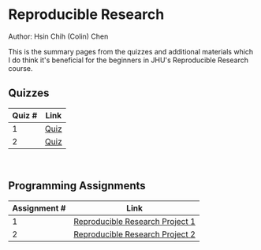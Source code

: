 # Reproducible Research

Author: Hsin Chih (Colin) Chen </br>

This is the summary pages from the quizzes and additional materials which I do think it's beneficial for the beginners in JHU's Reproducible Research course.</br>

## Quizzes
Quiz # | Link 
--- | --- 
1 | [Quiz](https://github.com/hsc251/RLearn/blob/master/JHU_DataScience/05_Reproducible_Research/quiz/JHU05_quiz1.md)
2 | [Quiz](https://github.com/hsc251/RLearn/blob/master/JHU_DataScience/05_Reproducible_Research/quiz/JHU05_quiz2.md)
</br>

## Programming Assignments
Assignment # | Link 
--- | --- 
1 | [Reproducible Research Project 1](https://github.com/hsc251/RLearn/tree/master/JHU_DataScience/05_Reproducible_Research/project1)
2 | [Reproducible Research Project 2](https://github.com/hsc251/RLearn/tree/master/JHU_DataScience/05_Reproducible_Research/project2)
</br>

